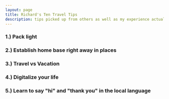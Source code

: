 ```yaml
---
layout: page
title: Richard's Ten Travel Tips
description: tips picked up from others as well as my experience actually using them abroad
---
```


### 1.) Pack light

### 2.) Establish home base right away in places

### 3.) Travel vs Vacation

### 4.) Digitalize your life

### 5.) Learn to say "hi" and "thank you" in the local language

